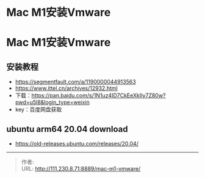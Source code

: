 # Mac M1安装Vmware


<!--more-->
# Mac M1安装Vmware
## 安装教程
- https://segmentfault.com/a/1190000044913563
- https://www.ittel.cn/archives/12932.html
- 下载：https://pan.baidu.com/s/1N1uz4ID7CkEeXkIIy7Z80w?pwd=u5l8&login_type=weixin
- key：百度网盘获取

## ubuntu arm64 20.04 download
- https://old-releases.ubuntu.com/releases/20.04/


---

> 作者:   
> URL: http://111.230.8.71:8889/mac-m1-vmware/  

